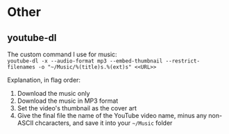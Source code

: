 # Other

## youtube-dl

The custom command I use for music:  
`youtube-dl -x --audio-format mp3 --embed-thumbnail --restrict-filenames -o "~/Music/%(title)s.%(ext)s" <<URL>>`

Explanation, in flag order:

1. Download the music only
2. Download the music in MP3 format
3. Set the video's thumbnail as the cover art
4. Give the final file the name of the YouTube video name, minus any non-ASCII chcaracters, and save it into your `~/Music` folder

